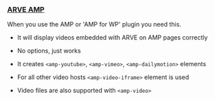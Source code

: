 
### [ARVE AMP][29] ###

When you use the AMP or 'AMP for WP' plugin you need this.

* It will display videos embedded with ARVE on AMP pages correctly
* No options, just works
* It creates `<amp-youtube>`, `<amp-vimeo>`, `<amp-dailymotion>` elements
* For all other video hosts `<amp-video-iframe>` element is used
* Video files are also supported with `<amp-video>`

  [29]: https://nextgenthemes.com/plugins/arve-amp/
